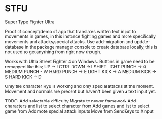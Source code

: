 # STFU
Super Type Fighter Ultra

Proof of concept/demo of app that translates written text input to movements in games, in this instance fighting games and 
more specifically movements and attacks/special attacks.
Use add-migration and update-database in the package manager console to create database locally, this is not used to get anything from right now though.

Works with Ultra Street Fighter 4 on Windows. Buttons in game need to be remapped like this;
UP -> LCTRL
DOWN -> LSHIFT
LIGHT PUNCH -> Q
MEDIUM PUNCH - W
HARD PUNCH ->  E
LIGHT KICK -> A
MEDIUM KICK -> S
HARD KICK -> D

Only the character Ryu is working and only special attacks at the moment. Movement and normals are precent but haven't been given a text input yet.

TODO:
Add selectable difficulty
Migrate to newer framework
Add characters and list to select character from
Add games and list to select game from
Add mote special attack inputs
Move from SendKeys to XInput
